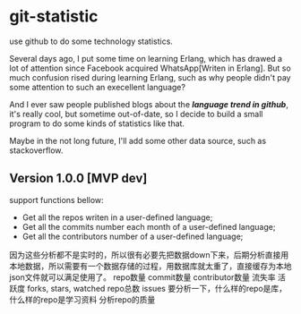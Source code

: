 git-statistic
=============

use github to do some technology statistics.

Several days ago, I put some time on learning Erlang, which has drawed a lot of attention since Facebook acquired WhatsApp[Writen in Erlang]. But so much confusion rised during learning Erlang, such as why people didn't pay some attention to such an execellent language?

And I ever saw people published blogs about the ***language trend in github***, it's really cool, but sometime out-of-date, so I decide to build a small program to do some kinds of statistics like that.
 
Maybe in the not long future, I'll add some other data source, such as stackoverflow. 


Version 1.0.0 [MVP dev]
-----
support functions bellow:

- Get all the repos writen in a user-defined language;
- Get all the commits number each month of a user-defined language;
- Get all the contributors number of a user-defined language;


因为这些分析都不是实时的，所以很有必要先把数据down下来，后期分析直接用本地数据，所以需要有一个数据存储的过程，用数据库就太重了，直接缓存为本地json文件就可以满足使用了。
repo数量
commit数量
contributor数量
流失率
活跃度
forks, stars, watched
repo总数
issues
要分析一下，什么样的repo是库，什么样的repo是学习资料
分析repo的质量

